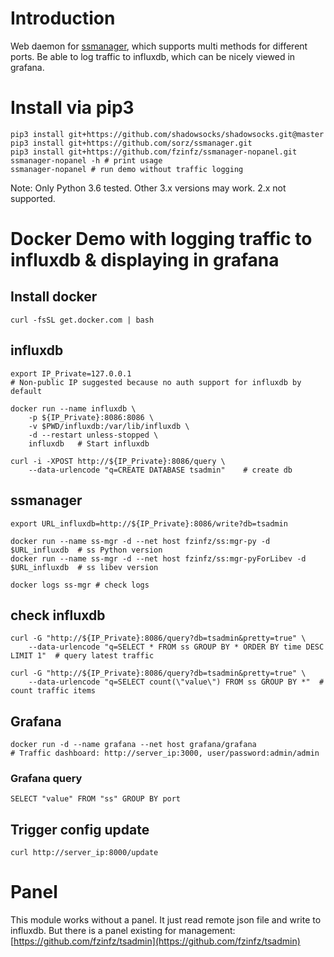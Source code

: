 # Introduction
Web daemon for [ssmanager](https://github.com/sorz/ssmanager), which supports multi methods for different ports.
Be able to log traffic to influxdb, which can be nicely viewed in grafana.

# Install via pip3

    pip3 install git+https://github.com/shadowsocks/shadowsocks.git@master
    pip3 install git+https://github.com/sorz/ssmanager.git
    pip3 install git+https://github.com/fzinfz/ssmanager-nopanel.git
    ssmanager-nopanel -h # print usage
    ssmanager-nopanel # run demo without traffic logging

Note: Only Python 3.6 tested. Other 3.x versions may work. 2.x not supported.

# Docker Demo with logging traffic to influxdb & displaying in grafana
## Install docker
    curl -fsSL get.docker.com | bash

## influxdb

    export IP_Private=127.0.0.1
    # Non-public IP suggested because no auth support for influxdb by default

    docker run --name influxdb \
        -p ${IP_Private}:8086:8086 \
        -v $PWD/influxdb:/var/lib/influxdb \
        -d --restart unless-stopped \
        influxdb   # Start influxdb

    curl -i -XPOST http://${IP_Private}:8086/query \
        --data-urlencode "q=CREATE DATABASE tsadmin"    # create db

## ssmanager
    export URL_influxdb=http://${IP_Private}:8086/write?db=tsadmin

    docker run --name ss-mgr -d --net host fzinfz/ss:mgr-py -d $URL_influxdb  # ss Python version
    docker run --name ss-mgr -d --net host fzinfz/ss:mgr-pyForLibev -d $URL_influxdb  # ss libev version

    docker logs ss-mgr # check logs

## check influxdb

    curl -G "http://${IP_Private}:8086/query?db=tsadmin&pretty=true" \
        --data-urlencode "q=SELECT * FROM ss GROUP BY * ORDER BY time DESC LIMIT 1"  # query latest traffic

    curl -G "http://${IP_Private}:8086/query?db=tsadmin&pretty=true" \
        --data-urlencode "q=SELECT count(\"value\") FROM ss GROUP BY *"  # count traffic items

## Grafana

    docker run -d --name grafana --net host grafana/grafana
    # Traffic dashboard: http://server_ip:3000, user/password:admin/admin

### Grafana query
    SELECT "value" FROM "ss" GROUP BY port

## Trigger config update
    curl http://server_ip:8000/update

# Panel
This module works without a panel. It just read remote json file and write to influxdb.
But there is a panel existing for management: [https://github.com/fzinfz/tsadmin](https://github.com/fzinfz/tsadmin)
